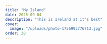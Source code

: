 ```yaml
---
title: "My Island"
date: 2025-09-04
description: "This is Ireland at it's best"
cover:
  image: "/uploads/photo-1756993776713.jpg"
order: 30
---
```


